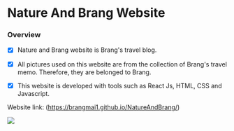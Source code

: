 # Nature And Brang Website

### Overview

- [x] Nature and Brang website is Brang's travel blog. 
- [X] All pictures used on this website are from the collection of Brang's travel memo. Therefore, they are belonged to Brang.
- [X] This website is developed with tools such as React Js, HTML, CSS and Javascript.


Website link: (https://brangmai1.github.io/NatureAndBrang/)

![](https://i.imgur.com/y91x0EV.jpg)

